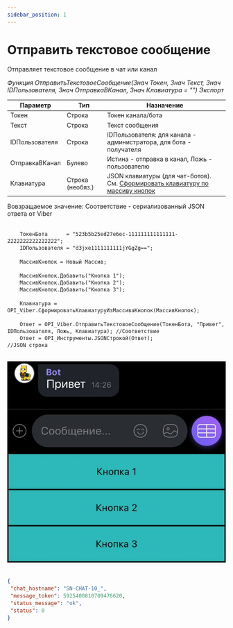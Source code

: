 ```yaml
---
sidebar_position: 1
---
```


# Отправить текстовое сообщение
Отправляет текстовое сообщение в чат или канал


*Функция ОтправитьТекстовоеСообщение(Знач Токен, Знач Текст, Знач IDПользователя, Знач ОтправкаВКанал, Знач Клавиатура = "") Экспорт*

  | Параметр | Тип | Назначение |
  |-|-|-|
  | Токен | Строка | Токен канала/бота |
  | Текст | Строка | Текст сообщения |
  | IDПользователя | Строка | IDПользователя: для канала - администратора, для бота - получателя |
  | ОтправкаВКанал | Булево | Истина - отправка в канал, Ложь - пользователю|
  | Клавиатура | Строка (необяз.) | JSON клавиатуры (для чат-ботов). См. [Сформировать клавиатуру по массиву кнопок](./Sformirovat-klaviaturu-po-massivu-knopok) |
  
  Вовзращаемое значение: Соответствие - сериализованный JSON ответа от Viber

```bsl title="Пример кода"
	
	ТокенБота      = "523b5b25ed27e6ec-111111111111111-2222222222222222";
	IDПользователя = "d3jxe1111111111jYGgZg==";
	
	МассивКнопок = Новый Массив;
	
	МассивКнопок.Добавить("Кнопка 1");
	МассивКнопок.Добавить("Кнопка 2");
	МассивКнопок.Добавить("Кнопка 3");
		
	Клавиатура = OPI_Viber.СформироватьКлавиатуруИзМассиваКнопок(МассивКнопок);
	
	Ответ = OPI_Viber.ОтправитьТекстовоеСообщение(ТокенБота, "Привет", IDПользователя, Ложь, Клавиатура); //Соответствие
	Ответ = OPI_Инструменты.JSONСтрокой(Ответ);                                                             //JSON строка
	
```
![Результат](img/1.png)

```json title="Результат"

{
 "chat_hostname": "SN-CHAT-10_",
 "message_token": 5925400810709476620,
 "status_message": "ok",
 "status": 0
}

```
